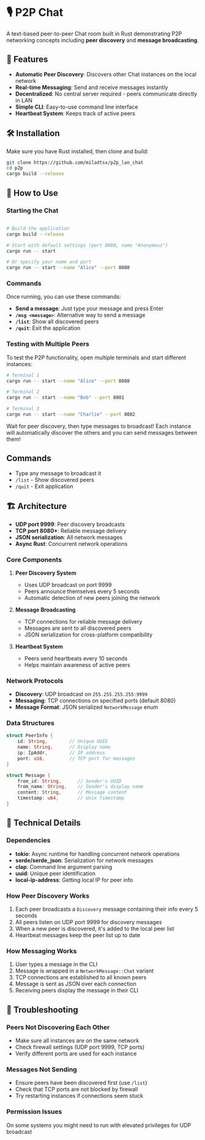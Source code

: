 # 🎙️ P2P Chat

A text-based peer-to-peer Chat room built in Rust demonstrating P2P networking concepts including **peer discovery** and **message broadcasting**.

## 🚀 Features

- **Automatic Peer Discovery**: Discovers other Chat instances on the local network
- **Real-time Messaging**: Send and receive messages instantly
- **Decentralized**: No central server required - peers communicate directly in LAN
- **Simple CLI**: Easy-to-use command line interface
- **Heartbeat System**: Keeps track of active peers

## 🛠️ Installation

Make sure you have Rust installed, then clone and build:

```bash
git clone https://github.com/miladtsx/p2p_lan_chat
cd p2p
cargo build --release
```

## 📡 How to Use

### Starting the Chat

```bash

# Build the application
cargo build --release

# Start with default settings (port 8080, name "Anonymous")
cargo run -- start

# Or specify your name and port
cargo run -- start --name "Alice" --port 8080
```

### Commands

Once running, you can use these commands:

- **Send a message**: Just type your message and press Enter
- **`/msg <message>`**: Alternative way to send a message
- **`/list`**: Show all discovered peers
- **`/quit`**: Exit the application

### Testing with Multiple Peers

To test the P2P functionality, open multiple terminals and start different instances:

```bash
# Terminal 1
cargo run -- start --name "Alice" --port 8080

# Terminal 2
cargo run -- start --name "Bob" --port 8081

# Terminal 3
cargo run -- start --name "Charlie" --port 8082
```

Wait for peer discovery, then type messages to broadcast!
Each instance will automatically discover the others and you can send messages between them!

## Commands

- Type any message to broadcast it
- `/list` - Show discovered peers
- `/quit` - Exit application

## 🏗️ Architecture

- **UDP port 9999**: Peer discovery broadcasts
- **TCP port 8080+**: Reliable message delivery
- **JSON serialization**: All network messages
- **Async Rust**: Concurrent network operations

### Core Components

1. **Peer Discovery System**

   - Uses UDP broadcast on port 9999
   - Peers announce themselves every 5 seconds
   - Automatic detection of new peers joining the network

2. **Message Broadcasting**

   - TCP connections for reliable message delivery
   - Messages are sent to all discovered peers
   - JSON serialization for cross-platform compatibility

3. **Heartbeat System**
   - Peers send heartbeats every 10 seconds
   - Helps maintain awareness of active peers

### Network Protocols

- **Discovery**: UDP broadcast on `255.255.255.255:9999`
- **Messaging**: TCP connections on specified ports (default 8080)
- **Message Format**: JSON serialized `NetworkMessage` enum

### Data Structures

```rust
struct PeerInfo {
    id: String,        // Unique UUID
    name: String,      // Display name
    ip: IpAddr,        // IP address
    port: u16,         // TCP port for messages
}

struct Message {
    from_id: String,      // Sender's UUID
    from_name: String,    // Sender's display name
    content: String,      // Message content
    timestamp: u64,       // Unix timestamp
}
```

## 🔧 Technical Details

### Dependencies

- **tokio**: Async runtime for handling concurrent network operations
- **serde/serde_json**: Serialization for network messages
- **clap**: Command line argument parsing
- **uuid**: Unique peer identification
- **local-ip-address**: Getting local IP for peer info

### How Peer Discovery Works

1. Each peer broadcasts a `Discovery` message containing their info every 5 seconds
2. All peers listen on UDP port 9999 for discovery messages
3. When a new peer is discovered, it's added to the local peer list
4. Heartbeat messages keep the peer list up to date

### How Messaging Works

1. User types a message in the CLI
2. Message is wrapped in a `NetworkMessage::Chat` variant
3. TCP connections are established to all known peers
4. Message is sent as JSON over each connection
5. Receiving peers display the message in their CLI

## 🐛 Troubleshooting

### Peers Not Discovering Each Other

- Make sure all instances are on the same network
- Check firewall settings (UDP port 9999, TCP ports)
- Verify different ports are used for each instance

### Messages Not Sending

- Ensure peers have been discovered first (use `/list`)
- Check that TCP ports are not blocked by firewall
- Try restarting instances if connections seem stuck

### Permission Issues

On some systems you might need to run with elevated privileges for UDP broadcast
